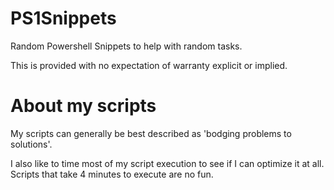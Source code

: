 # PS1Snippets
Random Powershell Snippets to help with random tasks.

This is provided with no expectation of warranty explicit or implied.

# About my scripts
My scripts can generally be best described as 'bodging problems to solutions'.

I also like to time most of my script execution to see if I can optimize it at all. Scripts that take 4 minutes to execute are no fun.

